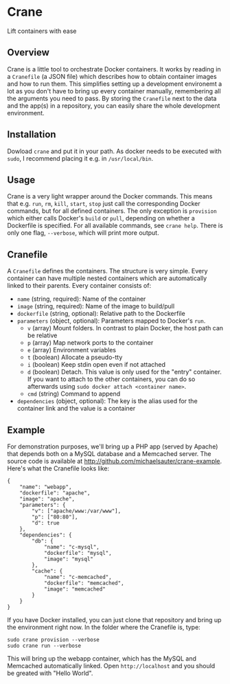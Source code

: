 # Crane
Lift containers with ease

## Overview
Crane is a little tool to orchestrate Docker containers. It works by reading in a `Cranefile` (a JSON file) which describes how to obtain container images and how to run them. This simplifies setting up a development environemt a lot as you don't have to bring up every container manually, remembering all the arguments you need to pass. By storing the `Cranefile` next to the data and the app(s) in a repository, you can easily share the whole development environment.

## Installation
Dowload `crane` and put it in your path. As docker needs to be executed with `sudo`, I recommend placing it e.g. in `/usr/local/bin`.

## Usage
Crane is a very light wrapper around the Docker commands. This means that e.g. `run`, `rm`, `kill`, `start`, `stop` just call the corresponding Docker commands, but for all defined containers. The only exception is `provision` which either calls Docker's `build` or `pull`, depending on whether a Dockerfile is specified. For all available commands, see `crane help`. There is only one flag, `--verbose`, which will print more output.

## Cranefile
A `Cranefile` defines the containers. The structure is very simple. Every container can have multiple nested containers which are automatically linked to their parents. Every container consists of:

* `name` (string, required): Name of the container
* `image` (string, required): Name of the image to build/pull
* `dockerfile` (string, optional): Relative path to the Dockerfile
* `parameters` (object, optional): Parameters mapped to Docker's `run`.
  * `v` (array) Mount folders. In contrast to plain Docker, the host path can be relative
  * `p` (array) Map network ports to the container
  * `e` (array) Environment variables
  * `t` (boolean) Allocate a pseudo-tty
  * `i` (boolean) Keep stdin open even if not attached
  * `d` (boolean) Detach. This value is only used for the "entry" container. If you want to attach to the other containers, you can do so afterwards using `sudo docker attach <container name>`.
  * `cmd` (string) Command to append
* `dependencies` (object, optional): The key is the alias used for the container link and the value is a container

## Example
For demonstration purposes, we'll bring up a PHP app (served by Apache) that depends both on a MySQL database and a Memcached server. The source code is available at http://github.com/michaelsauter/crane-example. Here's what the Cranefile looks like:

```
{
	"name": "webapp",
	"dockerfile": "apache",
	"image": "apache",
	"parameters": {
		"v": ["apache/www:/var/www"],
		"p": ["80:80"],
		"d": true
	},
	"dependencies": {
		"db": {
			"name": "c-mysql",
			"dockerfile": "mysql",
			"image": "mysql"
		},
		"cache": {
			"name": "c-memcached",
			"dockerfile": "memcached",
			"image": "memcached"
		}
	}
}
```
If you have Docker installed, you can just clone that repository and bring up the environment right now.
In the folder where the Cranefile is, type:

```
sudo crane provision --verbose
sudo crane run --verbose
```

This will bring up the webapp container, which has the MySQL and Memcached automatically linked. Open `http://localhost` and you should be greated with "Hello World".